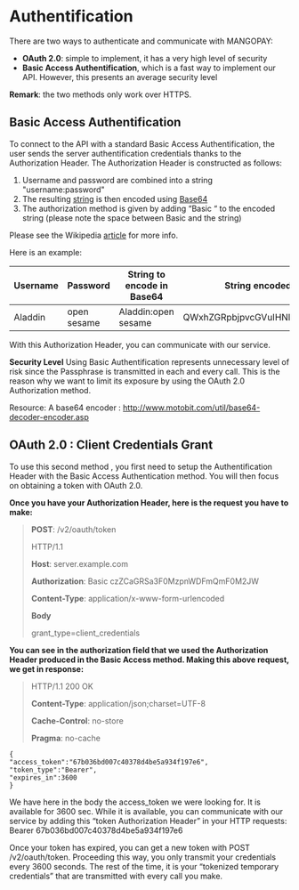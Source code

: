 # Authentification

There are two ways to authenticate and communicate with MANGOPAY:
* **OAuth 2.0**: simple to implement, it has a very high level of security
* **Basic Access Authentification**, which is a fast way to implement our API. However, this presents an average security level

**Remark**: the two methods only work over HTTPS.


## Basic Access Authentification

To connect to the API with a standard Basic Access Authentification, the user sends the server authentification credentials thanks to the Authorization Header. The Authorization Header is constructed as follows:

1. Username and password are combined into a string "username:password"
2. The resulting [string](https://en.wikipedia.org/wiki/String_literal) is then encoded using [Base64](https://en.wikipedia.org/wiki/Base64)
3. The authorization method is given by adding “Basic “ to the encoded string (please note the space between Basic and the string)

Please see the Wikipedia [article](https://en.wikipedia.org/wiki/Basic_access_authentication) for more info.

Here is an example:

| Username | Password | String to encode in Base64 | String encoded | Authorization Header |
| -------- | -------- | -------- | -------- | -------- |
| Aladdin     | open sesame      | Aladdin:open sesame     | QWxhZGRpbjpvcGVuIHNlc2FtZQ==      | Basic QWxhZGRpbjpvcGVuIHNlc2FtZQ==     |

With this Authorization Header, you can communicate with our service.

**Security Level**
Using Basic Authentification represents unnecessary level of risk since the Passphrase is transmitted in each and every call. This is the reason why we want to limit its exposure by using the OAuth 2.0 Authorization method.

Resource: A base64 encoder : http://www.motobit.com/util/base64-decoder-encoder.asp



## OAuth 2.0 : Client Credentials Grant

To use this second method , you first need to setup the Authentification Header with the Basic Access Authentication method. You will then focus on obtaining a token with OAuth 2.0.

**Once you have your Authorization Header, here is the request you have to make:**
> **POST**: /v2/oauth/token
> 
> HTTP/1.1
> 
> **Host**: server.example.com
> 
> **Authorization**: Basic czZCaGRSa3F0MzpnWDFmQmF0M2JW
> 
> **Content-Type**: application/x-www-form-urlencoded
> 
> **Body**
> 
> grant_type=client_credentials


**You can see in the authorization field that we used the Authorization Header produced in the Basic Access method. Making this above request, we get in response:**

> HTTP/1.1 200 OK
> 
> **Content-Type**: application/json;charset=UTF-8
> 
> **Cache-Control**: no-store
> 
> **Pragma**: no-cache

```
{
"access_token":"67b036bd007c40378d4be5a934f197e6",
"token_type":"Bearer",
"expires_in":3600
}
```

We have here in the body the access_token we were looking for. It is available for 3600 sec. While it is available, you can communicate with our service by adding this “token Authorization Header” in your HTTP requests:
Bearer 67b036bd007c40378d4be5a934f197e6

Once your token has expired, you can get a new token with POST /v2/oauth/token.  Proceeding this way, you only transmit your credentials every 3600 seconds. The rest of the time, it is your “tokenized temporary credentials” that are transmitted with every call you make.
